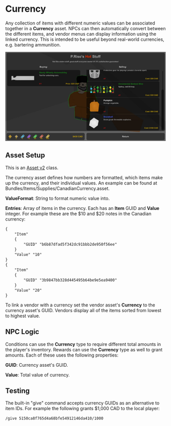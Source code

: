 Currency
========

Any collection of items with different numeric values can be associated together in a __Currency__ asset. NPCs can then automatically convert between the different items, and vendor menus can display information using the linked currency. This is intended to be useful beyond real-world currencies, e.g. bartering ammunition.

![P.Riso's Hot Stuff](Images/VendorCurrency.jpg)

Asset Setup
-----------

This is an [Asset v2](AssetsV2.md) class.

The currency asset defines how numbers are formatted, which items make up the currency, and their individual values. An example can be found at Bundles/Items/Supplies/CanadianCurrency.asset.

__ValueFormat__: String to format numeric value into.

__Entries__: Array of items in the currency. Each has an __Item__ GUID and __Value__ integer. For example these are the $10 and $20 notes in the Canadian currency:

	{
		"Item"
		{
			"GUID" "b6b87dfad5f342dc91bbb2de950f56ee"
		}
		"Value" "10"
	}
	{
		"Item"
		{
			"GUID" "3b9847bb328d445495b64be9e5ea9400"
		}
		"Value" "20"
	}

To link a vendor with a currency set the vendor asset's __Currency__ to the currency asset's GUID. Vendors display all of the items sorted from lowest to highest value.

NPC Logic
---------

Conditions can use the __Currency__ type to require different total amounts in the player's inventory. Rewards can use the __Currency__ type as well to grant amounts. Each of these uses the following properties:

__GUID__: Currency asset's GUID.

__Value__: Total value of currency.

Testing
-------

The built-in "give" command accepts currency GUIDs as an alternative to item IDs. For example the following grants $1,000 CAD to the local player:

	/give 5150ca8f765d4a68bfe54912146da410/1000
